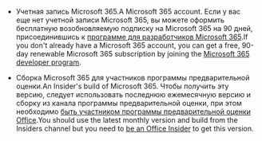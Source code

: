 * <span data-ttu-id="b44c0-101">Учетная запись Microsoft 365.</span><span class="sxs-lookup"><span data-stu-id="b44c0-101">A Microsoft 365 account.</span></span> <span data-ttu-id="b44c0-102">Если у вас еще нет учетной записи Microsoft 365, вы можете оформить бесплатную возобновляемую подписку на Microsoft 365 на 90 дней, присоединившись к [программе для разработчиков Microsoft 365](https://developer.microsoft.com/office/dev-program).</span><span class="sxs-lookup"><span data-stu-id="b44c0-102">If you don't already have a Microsoft 365 account, you can get a free, 90-day renewable Microsoft 365 subscription by joining the [Microsoft 365 developer program](https://developer.microsoft.com/office/dev-program).</span></span> 

* <span data-ttu-id="b44c0-103">Сборка Microsoft 365 для участников программы предварительной оценки.</span><span class="sxs-lookup"><span data-stu-id="b44c0-103">An Insider's build of Microsoft 365.</span></span> <span data-ttu-id="b44c0-104">Чтобы получить эту версию, следует использовать последнюю ежемесячную версию и сборку из канала программы предварительной оценки, при этом необходимо [быть участником программы предварительной оценки Office](https://products.office.com/office-insider?tab=tab-1).</span><span class="sxs-lookup"><span data-stu-id="b44c0-104">You should use the latest monthly version and build from the Insiders channel but you need to [be an Office Insider](https://products.office.com/office-insider?tab=tab-1) to get this version.</span></span>
